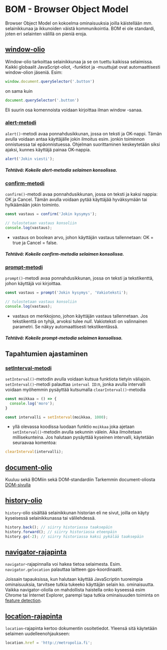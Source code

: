# BOM - Browser Object Model
Browser Object Model on kokoelma ominaisuuksia joilla käistellään mm. selainikkunaa ja ikkunoiden väistä kommunikointia. BOM ei ole standardi, joten eri selainten välillä on pieniä eroja. 

## [window-olio](https://developer.mozilla.org/en-US/docs/Web/API/Window)
Window-olio tarkoittaa selainikkunaa ja se on tuettu kaikissa selaimissa. Kaikki globaalit JavaScript-oliot, -funktiot ja -muuttujat ovat automaattisesti window-olion jäseniä. Esim:
```javascript
window.document.querySelector('.button')
```
on sama kuin
```javascript
document.querySelector('.button')
```
Eli suurin osa komennoista voidaan kirjoittaa ilman window -sanaa.

### [alert-metodi](https://developer.mozilla.org/en-US/docs/Web/API/Window/alert)
`alert()`-metodi avaa ponnahdusikkunan, jossa on teksti ja OK-nappi. Tämän avulla voidaan antaa käyttäjälle jokin ilmoitus esim. jonkin toiminnon onnistuessa tai epäonnistuessa. Ohjelman suorittaminen keskeytetään siksi ajaksi, kunnes käyttäjä painaa OK-nappia.
```javascript
alert('Jokin viesti');
```
##### Tehtävä: Kokeile alert-metodia selaimen konsolissa. 

### [confirm-metodi](https://developer.mozilla.org/en-US/docs/Web/API/Window/confirm)
`confirm()`-metodi avaa ponnahdusikkunan, jossa on teksti ja kaksi nappia: OK ja Cancel. Tämän avulla voidaan pytää käyttäjää hyväksymään tai hylkäämään jokin toiminto.
```javascript
const vastaus = confirm('Jokin kysymys');

// tulostetaan vastaus konsoliin
console.log(vastaus);
```
* vastaus on boolean arvo, johon käyttäjän vastaus tallennetaan: OK = true ja Cancel = false.

##### Tehtävä: Kokeile confirm-metodia selaimen konsolissa.

### [prompt-metodi](https://developer.mozilla.org/en-US/docs/Web/API/Window/prompt)
`prompt()`-metodi avaa ponnahdusikkunan, jossa on teksti ja tekstikenttä, johon käyttäjä voi kirjoittaa.
```javascript
const vastaus = prompt('Jokin kysymys', 'Vakioteksti');

// tulostetaan vastaus konsoliin
console.log(vastaus);
```
* vastaus on merkkojono, johon käyttäjän vastaus tallennetaan. Jos tekstikenttä on tyhjä, arvoksi tulee _null_. Vakioteksti on valinnainen parametri. Se näkyy automaattisesti tekstikentässä.

##### Tehtävä: Kokeile prompt-metodia selaimen konsolissa.

## Tapahtumien ajastaminen
### [setInterval-metodi](https://developer.mozilla.org/en-US/docs/Web/API/WindowOrWorkerGlobalScope/setInterval)
`setInterval()`-metodin avulla voidaan kutsua funktiota tietyin väliajoin. `setInterval()`-metodi palauttaa `interval ID`:n, jonka avulla intervalli voidaan myöhemmin pysäyttää kutsumalla `clearInterval()`-metodia
```javascript
const moikkaa = () => {
  console.log('moro');
}

const intervalli = setInterval(moikkaa, 1000);
```
* yllä olevassa koodissa luodaan funktio `moikkaa` joka ajetaan `setInterval()`-metodin avulla sekunnin välein. Aika ilmoitetaan millisekunteina. Jos halutaan pysäyttää kyseinen intervalli, käytetään seuraavaa komentoa:
```javascript
clearInterval(intervalli);
```
## [document-olio](https://developer.mozilla.org/en-US/docs/Web/API/Window/document)
Kuuluu sekä BOMiin sekä DOM-standardiin
Tarkemmin document-oliosta [DOM-sivulla](DOM.md)
## [history-olio](https://developer.mozilla.org/fi/docs/Web/API/History)
`history`-olio sisältää selainikkunan historian eli ne sivut, joilla on käyty kyseisessä selainikkunassa tai välilehdessä.
```javascript
history.back(); // siirry historiassa taaksepäin
history.forward(); // siirry historiassa eteenpäin
history.go(-2); // siirry historiassa kaksi pykälää taaksepäin
```

## [navigator-rajapinta](https://developer.mozilla.org/en-US/docs/Web/API/navigator)
`navigator`-rajapinnalla voi hakea tietoa selaimesta. Esim. `navigator.gelocation` palauttaa laitteen gps-koordinaatit.
 
 Joissain tapauksissa, kun halutaan käyttää JavaScriptin tuoreimpia ominaisuuksia, tarvitsee tutkia tukeeko käyttäjän selain ko. ominaisuutta. Vaikka navigator-oliolla on mahdollista haistella onko kyseessä esim Chrome tai Internet Explorer, parempi tapa tutkia ominaisuuden toiminta on [feature detection](https://developer.mozilla.org/en-US/docs/Learn/Tools_and_testing/Cross_browser_testing/Feature_detection). 
## [location-rajapinta](https://developer.mozilla.org/en-US/docs/Web/API/location)
`location`-rajapinta kertoo dokumentin osoitetiedot. Yleensä sitä käytetään selaimen uudelleenohjaukseen:
```javascript
location.href = 'http://metropolia.fi'; 
```